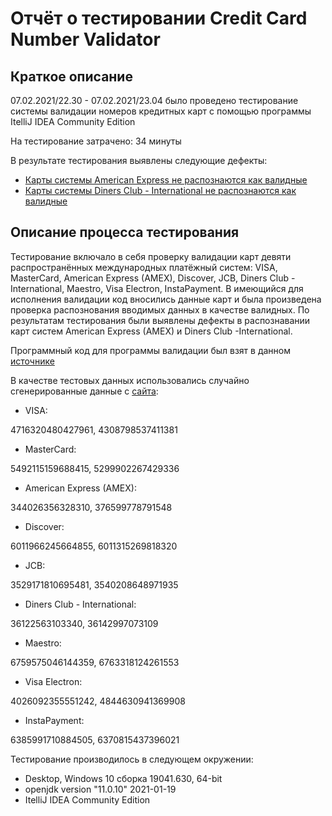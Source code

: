 # Отчёт о тестировании Credit Card Number Validator

## Краткое описание

07.02.2021/22.30 - 07.02.2021/23.04 было проведено тестирование системы валидации номеров кредитных карт с помощью программы ItelliJ IDEA Community Edition

На тестирование затрачено: 34 минуты

В результате тестирования выявлены следующие дефекты:
* [Карты системы American Express не распознаются как валидные](https://github.com/Nadine0109/CardValidatorTesting/issues/1)
* [Карты системы Diners Club - International не распознаются как валидные](https://github.com/Nadine0109/CardValidatorTesting/issues/2)


## Описание процесса тестирования

Тестирование включало в себя проверку валидации карт девяти распространённых международных платёжный систем: VISA, MasterCard, American Express (AMEX), Discover, JCB, Diners Club - International, Maestro, Visa Electron, InstaPayment. В имеющийся для исполнения валидации код вносились данные карт и была произведена проверка распознования вводимых данных в качестве валидных. 
По результатам тестирования были выявлены дефекты в распознавании карт систем American Express (AMEX) и Diners Club -International.


Программный код для программы валидации был взят в данном [источнике](https://github.com/netology-code/javaqa-homeworks/tree/master/intro#%D0%B7%D0%B0%D0%B4%D0%B0%D1%87%D0%B0-2---credit-card-number-validator)

В качестве тестовых данных использовались случайно сгенерированные данные с [сайта](https://www.freeformatter.com/credit-card-number-generator-validator.html):

* VISA:
  
4716320480427961,
4308798537411381

* MasterCard:

5492115159688415,
5299902267429336

* American Express (AMEX):

344026356328310,
376599778791548

* Discover:

6011966245664855,
6011315269818320


* JCB:

3529171810695481,
3540208648971935

* Diners Club - International:

36122563103340,
36142997073109

* Maestro:

6759575046144359,
6763318124261553

* Visa Electron:

4026092355551242,
4844630941369908

* InstaPayment:

6385991710884505,
6370815437396021


Тестирование производилось в следующем окружении:
* Desktop, Windows 10 сборка 19041.630, 64-bit
* openjdk version "11.0.10" 2021-01-19
* ItelliJ IDEA Community Edition
